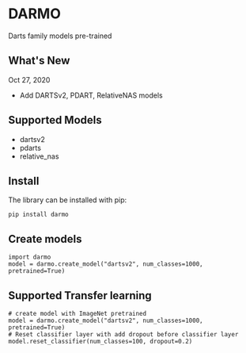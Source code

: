 
# DARMO 

Darts family models pre-trained

## What's New

Oct 27, 2020
 - Add DARTSv2, PDART, RelativeNAS models
 
## Supported Models

 - dartsv2
 - pdarts
 - relative_nas

## Install

The library can be installed with pip:

    pip install darmo

## Create models

    import darmo
    model = darmo.create_model("dartsv2", num_classes=1000, pretrained=True)

## Supported Transfer learning
    # create model with ImageNet pretrained
	model = darmo.create_model("dartsv2", num_classes=1000, pretrained=True)
    # Reset classifier layer with add dropout before classifier layer
	model.reset_classifier(num_classes=100, dropout=0.2)

